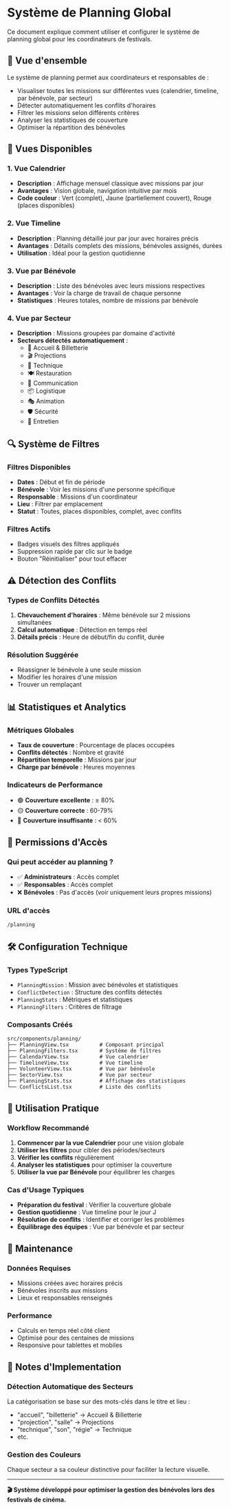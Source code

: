 # Système de Planning Global

Ce document explique comment utiliser et configurer le système de planning global pour les coordinateurs de festivals.

## 🎯 **Vue d'ensemble**

Le système de planning permet aux coordinateurs et responsables de :
- Visualiser toutes les missions sur différentes vues (calendrier, timeline, par bénévole, par secteur)
- Détecter automatiquement les conflits d'horaires
- Filtrer les missions selon différents critères
- Analyser les statistiques de couverture
- Optimiser la répartition des bénévoles

## 📅 **Vues Disponibles**

### **1. Vue Calendrier**
- **Description** : Affichage mensuel classique avec missions par jour
- **Avantages** : Vision globale, navigation intuitive par mois
- **Code couleur** : Vert (complet), Jaune (partiellement couvert), Rouge (places disponibles)

### **2. Vue Timeline** 
- **Description** : Planning détaillé jour par jour avec horaires précis
- **Avantages** : Détails complets des missions, bénévoles assignés, durées
- **Utilisation** : Idéal pour la gestion quotidienne

### **3. Vue par Bénévole**
- **Description** : Liste des bénévoles avec leurs missions respectives
- **Avantages** : Voir la charge de travail de chaque personne
- **Statistiques** : Heures totales, nombre de missions par bénévole

### **4. Vue par Secteur**
- **Description** : Missions groupées par domaine d'activité
- **Secteurs détectés automatiquement** :
  - 🎫 Accueil & Billetterie
  - 🎬 Projections
  - 🔧 Technique
  - 🍽️ Restauration
  - 📢 Communication
  - 📦 Logistique
  - 🎭 Animation
  - 🛡️ Sécurité
  - 🧹 Entretien

## 🔍 **Système de Filtres**

### **Filtres Disponibles**
- **Dates** : Début et fin de période
- **Bénévole** : Voir les missions d'une personne spécifique
- **Responsable** : Missions d'un coordinateur
- **Lieu** : Filtrer par emplacement
- **Statut** : Toutes, places disponibles, complet, avec conflits

### **Filtres Actifs**
- Badges visuels des filtres appliqués
- Suppression rapide par clic sur le badge
- Bouton "Réinitialiser" pour tout effacer

## ⚠️ **Détection des Conflits**

### **Types de Conflits Détectés**
1. **Chevauchement d'horaires** : Même bénévole sur 2 missions simultanées
2. **Calcul automatique** : Détection en temps réel
3. **Détails précis** : Heure de début/fin du conflit, durée

### **Résolution Suggérée**
- Réassigner le bénévole à une seule mission
- Modifier les horaires d'une mission
- Trouver un remplaçant

## 📊 **Statistiques et Analytics**

### **Métriques Globales**
- **Taux de couverture** : Pourcentage de places occupées
- **Conflits détectés** : Nombre et gravité
- **Répartition temporelle** : Missions par jour
- **Charge par bénévole** : Heures moyennes

### **Indicateurs de Performance**
- 🟢 **Couverture excellente** : ≥ 80%
- 🟡 **Couverture correcte** : 60-79%
- 🔴 **Couverture insuffisante** : < 60%

## 🔐 **Permissions d'Accès**

### **Qui peut accéder au planning ?**
- ✅ **Administrateurs** : Accès complet
- ✅ **Responsables** : Accès complet  
- ❌ **Bénévoles** : Pas d'accès (voir uniquement leurs propres missions)

### **URL d'accès**
```
/planning
```

## 🛠️ **Configuration Technique**

### **Types TypeScript**
- `PlanningMission` : Mission avec bénévoles et statistiques
- `ConflictDetection` : Structure des conflits détectés
- `PlanningStats` : Métriques et statistiques
- `PlanningFilters` : Critères de filtrage

### **Composants Créés**
```
src/components/planning/
├── PlanningView.tsx          # Composant principal
├── PlanningFilters.tsx       # Système de filtres
├── CalendarView.tsx          # Vue calendrier
├── TimelineView.tsx          # Vue timeline
├── VolunteerView.tsx         # Vue par bénévole
├── SectorView.tsx            # Vue par secteur
├── PlanningStats.tsx         # Affichage des statistiques
└── ConflictsList.tsx         # Liste des conflits
```

## 🚀 **Utilisation Pratique**

### **Workflow Recommandé**
1. **Commencer par la vue Calendrier** pour une vision globale
2. **Utiliser les filtres** pour cibler des périodes/secteurs
3. **Vérifier les conflits** régulièrement
4. **Analyser les statistiques** pour optimiser la couverture
5. **Utiliser la vue par Bénévole** pour équilibrer les charges

### **Cas d'Usage Typiques**
- **Préparation du festival** : Vérifier la couverture globale
- **Gestion quotidienne** : Vue timeline pour le jour J
- **Résolution de conflits** : Identifier et corriger les problèmes
- **Équilibrage des équipes** : Vue par bénévole et par secteur

## 🔧 **Maintenance**

### **Données Requises**
- Missions créées avec horaires précis
- Bénévoles inscrits aux missions
- Lieux et responsables renseignés

### **Performance**
- Calculs en temps réel côté client
- Optimisé pour des centaines de missions
- Responsive pour tablettes et mobiles

## 📝 **Notes d'Implementation**

### **Détection Automatique des Secteurs**
La catégorisation se base sur des mots-clés dans le titre et lieu :
- "accueil", "billetterie" → Accueil & Billetterie
- "projection", "salle" → Projections
- "technique", "son", "régie" → Technique
- etc.

### **Gestion des Couleurs**
Chaque secteur a sa couleur distinctive pour faciliter la lecture visuelle.

---

**🎬 Système développé pour optimiser la gestion des bénévoles lors des festivals de cinéma.** 